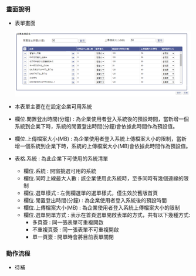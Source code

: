 ### <div id="view">畫面說明</div>
* 表單畫面

    ![表單畫面]

* 本表單主要在在設定企業可用系統
* 欄位.閒置登出時間(分鐘) : 為企業使用者登入系統後的預設時間，當新增一個系統到企業下時，系統的閒置登出時間(分鐘)會依據此時間作為預設值。
* 欄位.上傳檔案大小(MB) : 為企業使用者登入系統上傳檔案大小的限制，當新增一個系統到企業下時，系統的上傳檔案大小(MB)會依據此時間作為預設值。
* 表格.系統 : 為此企業下可使用的系統清單
    * 欄位.系統 : 開窗挑選可用的系統
    * 欄位.同時上線最大人數 : 該企業使用此系統時，至多同時有幾個連線的限制
    * 欄位.選單樣式 : 左側欄選單的選單樣式，僅生效於舊版首頁
    * 欄位.閒置登出時間(分鐘) : 為企業使用者登入系統後的預設時間
    * 欄位.上傳檔案大小(MB) : 為企業使用者登入系統上傳檔案大小的限制
    * 欄位.選單開單方式 : 表示在首頁選單開啟表單的方式，共有以下幾種方式:
        * 多頁簽 : 同一張表單可重複開啟
        * 不重複頁簽 : 同一張表單不可重複開啟
        * 單一頁簽 : 開單時會將目前表單關閉
### <div id="action">動作流程</div>
* 待補

[表單畫面]:attachment/enterprisesytem_view.png "表單畫面"